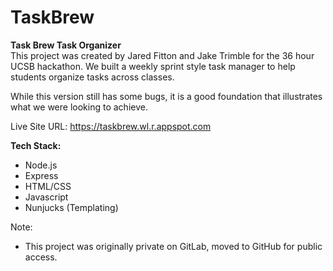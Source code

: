 # TaskBrew
**Task Brew Task Organizer**<br>
This project was created by Jared Fitton and Jake Trimble for the 36 hour UCSB hackathon. We built a weekly sprint style task manager to help students organize tasks across classes.

While this version still has some bugs, it is a good foundation that illustrates what we were looking to achieve.

Live Site URL: https://taskbrew.wl.r.appspot.com

**Tech Stack:**
- Node.js
- Express
- HTML/CSS
- Javascript
- Nunjucks (Templating)

Note: 
- This project was originally private on GitLab, moved to GitHub for public access.
